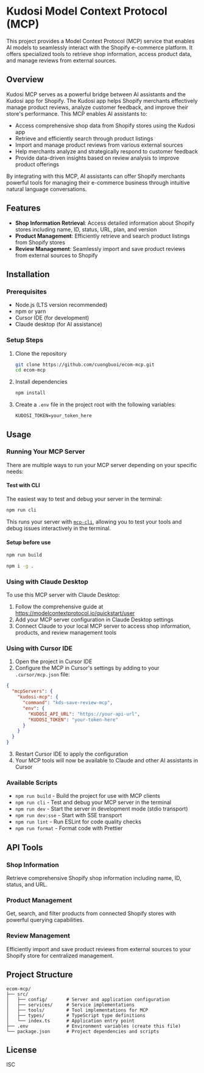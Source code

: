 # Kudosi Model Context Protocol (MCP)

This project provides a Model Context Protocol (MCP) service that enables AI models to seamlessly interact with the Shopify e-commerce platform. It offers specialized tools to retrieve shop information, access product data, and manage reviews from external sources.

## Overview

Kudosi MCP serves as a powerful bridge between AI assistants and the Kudosi app for Shopify. The Kudosi app helps Shopify merchants effectively manage product reviews, analyze customer feedback, and improve their store's performance. This MCP enables AI assistants to:

- Access comprehensive shop data from Shopify stores using the Kudosi app
- Retrieve and efficiently search through product listings
- Import and manage product reviews from various external sources
- Help merchants analyze and strategically respond to customer feedback
- Provide data-driven insights based on review analysis to improve product offerings

By integrating with this MCP, AI assistants can offer Shopify merchants powerful tools for managing their e-commerce business through intuitive natural language conversations.

## Features

- **Shop Information Retrieval**: Access detailed information about Shopify stores including name, ID, status, URL, plan, and version
- **Product Management**: Efficiently retrieve and search product listings from Shopify stores
- **Review Management**: Seamlessly import and save product reviews from external sources to Shopify

## Installation

### Prerequisites

- Node.js (LTS version recommended)
- npm or yarn
- Cursor IDE (for development)
- Claude desktop (for AI assistance)

### Setup Steps

1. Clone the repository

   ```bash
   git clone https://github.com/cuongbuoi/ecom-mcp.git
   cd ecom-mcp
   ```

2. Install dependencies

   ```bash
   npm install
   ```

3. Create a `.env` file in the project root with the following variables:
   ```
   KUDOSI_TOKEN=your_token_here
   ```

## Usage

### Running Your MCP Server

There are multiple ways to run your MCP server depending on your specific needs:

#### Test with CLI

The easiest way to test and debug your server in the terminal:

```bash
npm run cli
```

This runs your server with [`mcp-cli`](https://github.com/wong2/mcp-cli), allowing you to test your tools and debug issues interactively in the terminal.

#### Setup before use

```bash
npm run build
```

```bash
npm i -g .
```

### Using with Claude Desktop

To use this MCP server with Claude Desktop:

1. Follow the comprehensive guide at https://modelcontextprotocol.io/quickstart/user
2. Add your MCP server configuration in Claude Desktop settings
3. Connect Claude to your local MCP server to access shop information, products, and review management tools

### Using with Cursor IDE

1. Open the project in Cursor IDE
2. Configure the MCP in Cursor's settings by adding to your `.cursor/mcp.json` file:

```json
{
  "mcpServers": {
    "kudosi-mcp": {
      "command": "kds-save-review-mcp",
      "env": {
        "KUDOSI_API_URL": "https://your-api-url",
        "KUDOSI_TOKEN": "your-token-here"
      }
    }
  }
}
```

3. Restart Cursor IDE to apply the configuration
4. Your MCP tools will now be available to Claude and other AI assistants in Cursor

### Available Scripts

- `npm run build` - Build the project for use with MCP clients
- `npm run cli` - Test and debug your MCP server in the terminal
- `npm run dev` - Start the server in development mode (stdio transport)
- `npm run dev:sse` - Start with SSE transport
- `npm run lint` - Run ESLint for code quality checks
- `npm run format` - Format code with Prettier

## API Tools

### Shop Information

Retrieve comprehensive Shopify shop information including name, ID, status, and URL.

### Product Management

Get, search, and filter products from connected Shopify stores with powerful querying capabilities.

### Review Management

Efficiently import and save product reviews from external sources to your Shopify store for centralized management.

## Project Structure

```
ecom-mcp/
├── src/
│   ├── config/       # Server and application configuration
│   ├── services/     # Service implementations
│   ├── tools/        # Tool implementations for MCP
│   ├── types/        # TypeScript type definitions
│   └── index.ts      # Application entry point
├── .env              # Environment variables (create this file)
└── package.json      # Project dependencies and scripts
```

## License

ISC
